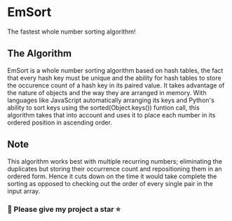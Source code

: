 # EmSort
The fastest whole number sorting algorithm!

## The Algorithm
  EmSort is a whole number sorting algorithm based on hash tables, the fact that every hash key must be unique and the ability for hash tables to store the occurence count of a hash key in its paired value.
  It takes advantage of the nature of objects and the way they are arranged in memory. With languages like JavaScript automatically arranging its keys and Python's ability to sort keys using the sorted(Object.keys()) funtion call, this algorithm takes that into account and uses it to place each number in its ordered position in ascending order.
  
## Note
This algorithm works best with multiple recurring numbers; eliminating the duplicates but storing their occurrence count and repositioning them in an ordered form. Hence it cuts down on the time it would take complete the sorting as opposed to checking out the order of every single pair in the input array.

### 🙂 Please give my project a star ⭐

